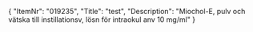 {
  "ItemNr": "019235",
  "Title": "test",
  "Description": "Miochol-E, pulv och vätska till instillationsv, lösn för intraokul anv 10 mg/ml"
}